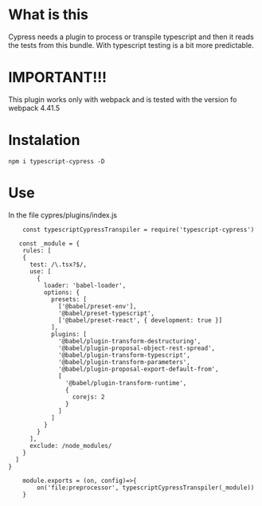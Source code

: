 # What is this

Cypress needs a plugin to process or transpile typescript and then it reads the tests from this bundle.
With typescript testing is a bit more predictable.

# IMPORTANT!!!

This plugin works only with webpack and is tested with the version fo webpack 4.41.5

# Instalation

`npm i typescript-cypress -D`

# Use

In the file cypres/plugins/index.js

```
    const typescriptCypressTranspiler = require('typescript-cypress')

   const _module = {
    rules: [
    {
      test: /\.tsx?$/,
      use: [
        {
          loader: 'babel-loader',
          options: {
            presets: [
              ['@babel/preset-env'],
              '@babel/preset-typescript',
              ['@babel/preset-react', { development: true }]
            ],
            plugins: [
              '@babel/plugin-transform-destructuring',
              '@babel/plugin-proposal-object-rest-spread',
              '@babel/plugin-transform-typescript',
              '@babel/plugin-transform-parameters',
              '@babel/plugin-proposal-export-default-from',
              [
                '@babel/plugin-transform-runtime',
                {
                  corejs: 2
                }
              ]
            ]
          }
        }
      ],
      exclude: /node_modules/
    }
  ]
}

    module.exports = (on, config)=>{
        on('file:preprocessor', typescriptCypressTranspiler(_module))
    }
```
